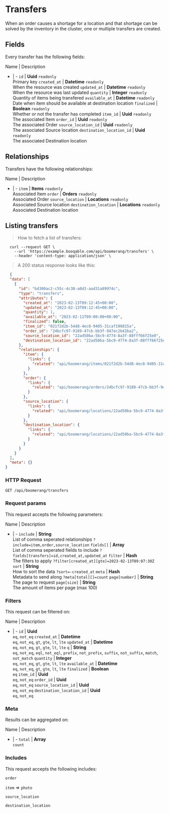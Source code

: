 # Transfers

When an order causes a shortage for a location and that shortage can be solved by the inventory in the cluster, one or multiple transfers are created.

## Fields
Every transfer has the following fields:

Name | Description
- | -
`id` | **Uuid** `readonly`<br>Primary key
`created_at` | **Datetime** `readonly`<br>When the resource was created
`updated_at` | **Datetime** `readonly`<br>When the resource was last updated
`quantity` | **Integer** `readonly`<br>Quantity of items being transfered
`available_at` | **Datetime** `readonly`<br>Date when item should be available at destination location
`finalized` | **Boolean** `readonly`<br>Whether or not the transfer has completed
`item_id` | **Uuid** `readonly`<br>The associated Item
`order_id` | **Uuid** `readonly`<br>The associated Order
`source_location_id` | **Uuid** `readonly`<br>The associated Source location
`destination_location_id` | **Uuid** `readonly`<br>The associated Destination location


## Relationships
Transfers have the following relationships:

Name | Description
- | -
`item` | **Items** `readonly`<br>Associated Item
`order` | **Orders** `readonly`<br>Associated Order
`source_location` | **Locations** `readonly`<br>Associated Source location
`destination_location` | **Locations** `readonly`<br>Associated Destination location


## Listing transfers



> How to fetch a list of transfers:

```shell
  curl --request GET \
    --url 'https://example.booqable.com/api/boomerang/transfers' \
    --header 'content-type: application/json' \
```

> A 200 status response looks like this:

```json
  {
  "data": [
    {
      "id": "bd300ac2-c55c-4c38-a0d3-aad31a89974c",
      "type": "transfers",
      "attributes": {
        "created_at": "2023-02-13T09:12:45+00:00",
        "updated_at": "2023-02-13T09:12:45+00:00",
        "quantity": 1,
        "available_at": "2023-02-11T09:00:00+00:00",
        "finalized": false,
        "item_id": "021f2d2b-54d8-4ec8-9405-31caf198815a",
        "order_id": "24bcfc97-9189-47cb-bb3f-947ec2b41ba2",
        "source_location_id": "22ad50ba-5bc9-4774-8a3f-88fff66f25e0",
        "destination_location_id": "22ad50ba-5bc9-4774-8a3f-88fff66f25e0"
      },
      "relationships": {
        "item": {
          "links": {
            "related": "api/boomerang/items/021f2d2b-54d8-4ec8-9405-31caf198815a"
          }
        },
        "order": {
          "links": {
            "related": "api/boomerang/orders/24bcfc97-9189-47cb-bb3f-947ec2b41ba2"
          }
        },
        "source_location": {
          "links": {
            "related": "api/boomerang/locations/22ad50ba-5bc9-4774-8a3f-88fff66f25e0"
          }
        },
        "destination_location": {
          "links": {
            "related": "api/boomerang/locations/22ad50ba-5bc9-4774-8a3f-88fff66f25e0"
          }
        }
      }
    }
  ],
  "meta": {}
}
```

### HTTP Request

`GET /api/boomerang/transfers`

### Request params

This request accepts the following parameters:

Name | Description
- | -
`include` | **String** <br>List of comma seperated relationships `?include=item,order,source_location`
`fields[]` | **Array** <br>List of comma seperated fields to include `?fields[transfers]=id,created_at,updated_at`
`filter` | **Hash** <br>The filters to apply `?filter[created_at][gte]=2023-02-13T09:07:30Z`
`sort` | **String** <br>How to sort the data `?sort=-created_at`
`meta` | **Hash** <br>Metadata to send along `?meta[total][]=count`
`page[number]` | **String** <br>The page to request
`page[size]` | **String** <br>The amount of items per page (max 100)


### Filters

This request can be filtered on:

Name | Description
- | -
`id` | **Uuid** <br>`eq`, `not_eq`
`created_at` | **Datetime** <br>`eq`, `not_eq`, `gt`, `gte`, `lt`, `lte`
`updated_at` | **Datetime** <br>`eq`, `not_eq`, `gt`, `gte`, `lt`, `lte`
`q` | **String** <br>`eq`, `not_eq`, `eql`, `not_eql`, `prefix`, `not_prefix`, `suffix`, `not_suffix`, `match`, `not_match`
`quantity` | **Integer** <br>`eq`, `not_eq`, `gt`, `gte`, `lt`, `lte`
`available_at` | **Datetime** <br>`eq`, `not_eq`, `gt`, `gte`, `lt`, `lte`
`finalized` | **Boolean** <br>`eq`
`item_id` | **Uuid** <br>`eq`, `not_eq`
`order_id` | **Uuid** <br>`eq`, `not_eq`
`source_location_id` | **Uuid** <br>`eq`, `not_eq`
`destination_location_id` | **Uuid** <br>`eq`, `not_eq`


### Meta

Results can be aggregated on:

Name | Description
- | -
`total` | **Array** <br>`count`


### Includes

This request accepts the following includes:

`order`


`item` => 
`photo`




`source_location`


`destination_location`





